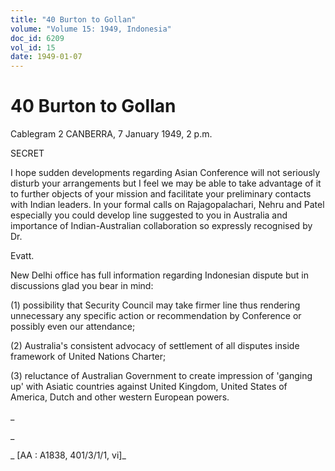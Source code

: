 ```yaml
---
title: "40 Burton to Gollan"
volume: "Volume 15: 1949, Indonesia"
doc_id: 6209
vol_id: 15
date: 1949-01-07
---
```


# 40 Burton to Gollan

Cablegram 2 CANBERRA, 7 January 1949, 2 p.m.

SECRET

I hope sudden developments regarding Asian Conference will not seriously disturb your arrangements but I feel we may be able to take advantage of it to further objects of your mission and facilitate your preliminary contacts with Indian leaders. In your formal calls on Rajagopalachari, Nehru and Patel especially you could develop line suggested to you in Australia and importance of Indian-Australian collaboration so expressly recognised by Dr.

Evatt.

New Delhi office has full information regarding Indonesian dispute but in discussions glad you bear in mind:

(1) possibility that Security Council may take firmer line thus rendering unnecessary any specific action or recommendation by Conference or possibly even our attendance;

(2) Australia's consistent advocacy of settlement of all disputes inside framework of United Nations Charter;

(3) reluctance of Australian Government to create impression of 'ganging up' with Asiatic countries against United Kingdom, United States of America, Dutch and other western European powers.

_

_

_ [AA : A1838, 401/3/1/1, vi]_
